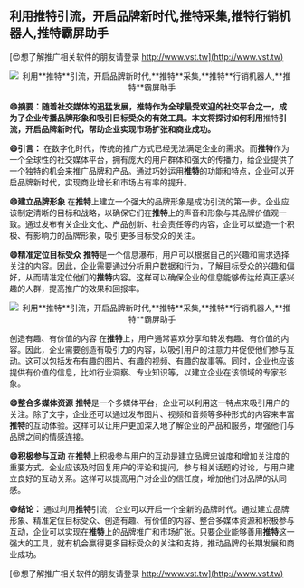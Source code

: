 ## **利用**推特**引流，开启品牌新时代,**推特**采集,**推特**行销机器人,**推特**霸屏助手**

[😍想了解推广相关软件的朋友请登录 http://www.vst.tw](http://www.vst.tw)

 <center><img src="https://vst.tw/MP4/tuiguang/png/0.png" alt="利用**推特**引流，开启品牌新时代,**推特**采集,**推特**行销机器人,**推特**霸屏助手"></center>

**😄摘要：随着社交媒体的迅猛发展，**推特**作为全球最受欢迎的社交平台之一，成为了企业传播品牌形象和吸引目标受众的有效工具。本文将探讨如何利用**推特**引流，开启品牌新时代，帮助企业实现市场扩张和商业成功。**

**😄引言：**
在数字化时代，传统的推广方式已经无法满足企业的需求。而**推特**作为一个全球性的社交媒体平台，拥有庞大的用户群体和强大的传播力，给企业提供了一个独特的机会来推广品牌和产品。通过巧妙运用**推特**的功能和特点，企业可以开启品牌新时代，实现商业增长和市场占有率的提升。

**😄建立品牌形象**
在**推特**上建立一个强大的品牌形象是成功引流的第一步。企业应该制定清晰的目标和战略，以确保它们在**推特**上的声音和形象与其品牌价值观一致。通过发布有关企业文化、产品创新、社会责任等的内容，企业可以塑造一个积极、有影响力的品牌形象，吸引更多目标受众的关注。

**😄精准定位目标受众**
**推特**是一个信息瀑布，用户可以根据自己的兴趣和需求选择关注的内容。因此，企业需要通过分析用户数据和行为，了解目标受众的兴趣和偏好，从而精准定位他们的**推特**内容。这样可以确保企业的信息能够传达给真正感兴趣的人群，提高推广的效果和回报率。

 <center><img src="https://vst.tw/MP4/tuiguang/png/2.png" alt="利用**推特**引流，开启品牌新时代,**推特**采集,**推特**行销机器人,**推特**霸屏助手"></center>

创造有趣、有价值的内容
在**推特**上，用户通常喜欢分享和转发有趣、有价值的内容。因此，企业需要创造有吸引力的内容，以吸引用户的注意力并促使他们参与互动。这可以包括发布有趣的图片、有趣的视频、有趣的故事等。同时，企业也应该提供有价值的信息，比如行业洞察、专业知识等，以建立企业在该领域的专家形象。

**😄整合多媒体资源**
**推特**是一个多媒体平台，企业可以利用这一特点来吸引用户的关注。除了文字，企业还可以通过发布图片、视频和音频等多种形式的内容来丰富**推特**的互动体验。这样可以让用户更加深入地了解企业的产品和服务，增强他们与品牌之间的情感连接。

**😄积极参与互动**
在**推特**上积极参与用户的互动是建立品牌忠诚度和增加关注度的重要方式。企业应该及时回复用户的评论和提问，参与相关话题的讨论，与用户建立良好的互动关系。这样可以提高用户对企业的信任度，增加他们对品牌的认同感。

**😄结论：**
通过利用**推特**引流，企业可以开启一个全新的品牌时代。通过建立品牌形象、精准定位目标受众、创造有趣、有价值的内容、整合多媒体资源和积极参与互动，企业可以实现在**推特**上的品牌推广和市场扩张。只要企业能够善用**推特**这一强大的工具，就有机会赢得更多目标受众的关注和支持，推动品牌的长期发展和商业成功。

[😍想了解推广相关软件的朋友请登录 http://www.vst.tw](http://www.vst.tw)




